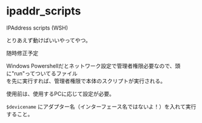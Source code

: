 # ipaddr_scripts
IPAddress scripts (WSH)  
  
とりあえず動けばいいやってやつ。  
  
随時修正予定  
  
Windows Powershellだとネットワーク設定で管理者権限必要なので、頭に"run"ってついてるファイル  
を先に実行すれば、管理者権限で本体のスクリプトが実行される。  
  
使用前は、使用するPCに応じて設定が必要。  
  
`$devicename` にアダプター名（インターフェース名ではないよ！）を入れて実行すること。
